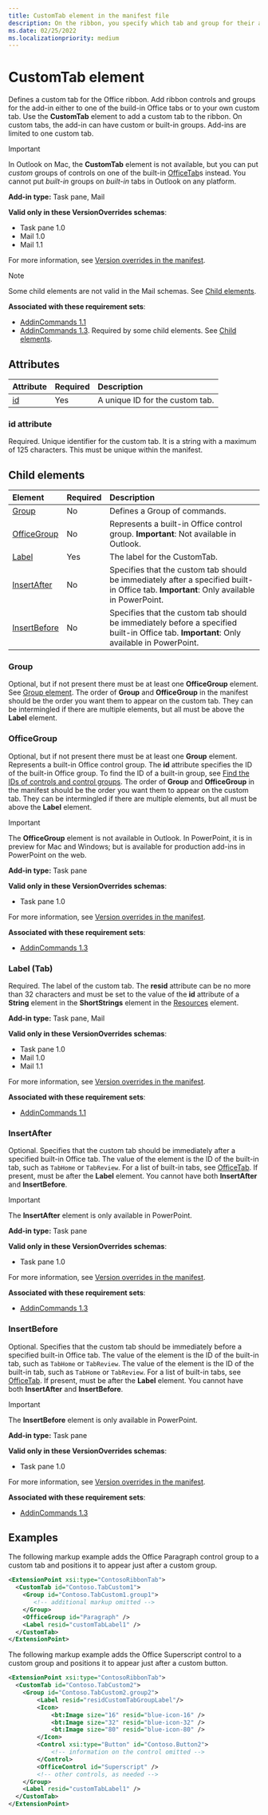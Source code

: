 ```yaml
---
title: CustomTab element in the manifest file
description: On the ribbon, you specify which tab and group for their add-in commands.
ms.date: 02/25/2022
ms.localizationpriority: medium
---
```


# CustomTab element

Defines a custom tab for the Office ribbon. Add ribbon controls and groups for the add-in either to one of the build-in Office tabs or to your own custom tab. Use the **CustomTab** element to add a custom tab to the ribbon. On custom tabs, the add-in can have custom or built-in groups. Add-ins are limited to one custom tab.

> [!IMPORTANT]
> In Outlook on Mac, the **CustomTab** element is not available, but you can put *custom* groups of controls on one of the built-in [OfficeTab](officetab.md)s instead. You cannot put *built-in* groups on *built-in* tabs in Outlook on any platform.

**Add-in type:** Task pane, Mail

**Valid only in these VersionOverrides schemas**:

- Task pane 1.0
- Mail 1.0
- Mail 1.1

For more information, see [Version overrides in the manifest](/office/dev/add-ins/develop/add-in-manifests#version-overrides-in-the-manifest).

> [!NOTE]
> Some child elements are not valid in the Mail schemas. See [Child elements](#child-elements).

**Associated with these requirement sets**:

- [AddinCommands 1.1](../requirement-sets/common/add-in-commands-requirement-sets.md)
- [AddinCommands 1.3](../requirement-sets/common/add-in-commands-requirement-sets.md). Required by some child elements. See [Child elements](#child-elements).

## Attributes

|  Attribute  |  Required  |  Description  |
|:-----|:-----|:-----|
|  [id](#id-attribute)  |  Yes  | A unique ID for the custom tab.|

### id attribute

Required. Unique identifier for the custom tab. It is a string with a maximum of 125 characters. This must be unique within the manifest.

## Child elements

|  Element |  Required  |  Description  |
|:-----|:-----|:-----|
|  [Group](group.md)      | No |  Defines a Group of commands.  |
|  [OfficeGroup](#officegroup)      | No |  Represents a built-in Office control group. **Important**: Not available in Outlook. |
|  [Label](#label-tab)      | Yes |  The label for the CustomTab.  |
|  [InsertAfter](#insertafter)      | No |  Specifies that the custom tab should be immediately after a specified built-in Office tab. **Important**: Only available in PowerPoint. |
|  [InsertBefore](#insertbefore)      | No |  Specifies that the custom tab should be immediately before a specified built-in Office tab. **Important**: Only available in PowerPoint. |

### Group

Optional, but if not present there must be at least one **OfficeGroup** element. See [Group element](group.md). The order of **Group** and **OfficeGroup** in the manifest should be the order you want them to appear on the custom tab. They can be intermingled if there are multiple elements, but all must be above the **Label** element.

### OfficeGroup

Optional, but if not present there must be at least one **Group** element. Represents a built-in Office control group. The **id** attribute specifies the ID of the built-in Office group. To find the ID of a built-in group, see [Find the IDs of controls and control groups](/office/dev/add-ins/design/built-in-button-integration#find-the-ids-of-controls-and-control-groups). The order of **Group** and **OfficeGroup** in the manifest should be the order you want them to appear on the custom tab. They can be intermingled if there are multiple elements, but all must be above the **Label** element.

> [!IMPORTANT]
> The **OfficeGroup** element is not available in Outlook. In PowerPoint, it is in preview for Mac and Windows; but is available for production add-ins in PowerPoint on the web.

**Add-in type:** Task pane

**Valid only in these VersionOverrides schemas**:

- Task pane 1.0

For more information, see [Version overrides in the manifest](/office/dev/add-ins/develop/add-in-manifests#version-overrides-in-the-manifest).

**Associated with these requirement sets**:

- [AddinCommands 1.3](../requirement-sets/common/add-in-commands-requirement-sets.md)

### Label (Tab)

Required. The label of the custom tab. The **resid** attribute can be no more than 32 characters and must be set to the value of the **id** attribute of a **String** element in the **ShortStrings** element in the [Resources](resources.md) element.

**Add-in type:** Task pane, Mail

**Valid only in these VersionOverrides schemas**:

- Task pane 1.0
- Mail 1.0
- Mail 1.1

For more information, see [Version overrides in the manifest](/office/dev/add-ins/develop/add-in-manifests#version-overrides-in-the-manifest).

**Associated with these requirement sets**:

- [AddinCommands 1.1](../requirement-sets/common/add-in-commands-requirement-sets.md)

### InsertAfter

Optional. Specifies that the custom tab should be immediately after a specified built-in Office tab. The value of the element is the ID of the built-in tab, such as `TabHome` or `TabReview`.  For a list of built-in tabs, see [OfficeTab](officetab.md). If present, must be after the **Label** element. You cannot have both **InsertAfter** and **InsertBefore**.

> [!IMPORTANT]
> The **InsertAfter** element is only available in PowerPoint.

**Add-in type:** Task pane

**Valid only in these VersionOverrides schemas**:

- Task pane 1.0

For more information, see [Version overrides in the manifest](/office/dev/add-ins/develop/add-in-manifests#version-overrides-in-the-manifest).

**Associated with these requirement sets**:

- [AddinCommands 1.3](../requirement-sets/common/add-in-commands-requirement-sets.md)

### InsertBefore

Optional. Specifies that the custom tab should be immediately before a specified built-in Office tab. The value of the element is the ID of the built-in tab, such as `TabHome` or `TabReview`. The value of the element is the ID of the built-in tab, such as `TabHome` or `TabReview`.  For a list of built-in tabs, see [OfficeTab](officetab.md). If present, must be after the **Label** element. You cannot have both **InsertAfter** and **InsertBefore**.

> [!IMPORTANT]
> The **InsertBefore** element is only available in PowerPoint.

**Add-in type:** Task pane

**Valid only in these VersionOverrides schemas**:

- Task pane 1.0

For more information, see [Version overrides in the manifest](/office/dev/add-ins/develop/add-in-manifests#version-overrides-in-the-manifest).

**Associated with these requirement sets**:

- [AddinCommands 1.3](../requirement-sets/common/add-in-commands-requirement-sets.md)


## Examples

The following markup example adds the Office Paragraph control group to a custom tab and positions it to appear just after a custom group.

```xml
<ExtensionPoint xsi:type="ContosoRibbonTab">
  <CustomTab id="Contoso.TabCustom1">
    <Group id="Contoso.TabCustom1.group1">
       <!-- additional markup omitted -->
    </Group>
    <OfficeGroup id="Paragraph" />
    <Label resid="customTabLabel1" />
  </CustomTab>
</ExtensionPoint>
```

The following markup example adds the Office Superscript control to a custom group and positions it to appear just after a custom button.

```xml
<ExtensionPoint xsi:type="ContosoRibbonTab">
  <CustomTab id="Contoso.TabCustom2">
    <Group id="Contoso.TabCustom2.group2">
        <Label resid="residCustomTabGroupLabel"/>
        <Icon>
            <bt:Image size="16" resid="blue-icon-16" />
            <bt:Image size="32" resid="blue-icon-32" />
            <bt:Image size="80" resid="blue-icon-80" />
        </Icon>
        <Control xsi:type="Button" id="Contoso.Button2">
            <!-- information on the control omitted -->
        </Control>
        <OfficeControl id="Superscript" />
        <!-- other controls, as needed -->
    </Group>
    <Label resid="customTabLabel1" />
  </CustomTab>
</ExtensionPoint>
```
